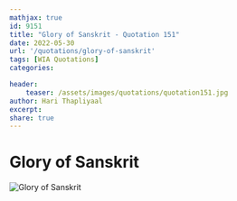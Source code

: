 ```yaml
---
mathjax: true
id: 9151
title: "Glory of Sanskrit - Quotation 151"
date: 2022-05-30
url: '/quotations/glory-of-sanskrit'
tags: [WIA Quotations] 
categories: 

header:
    teaser: /assets/images/quotations/quotation151.jpg
author: Hari Thapliyaal 
excerpt:
share: true 
---
```


# Glory of Sanskrit

![Glory of Sanskrit](/assets/images/quotations/quotation151.jpg)
